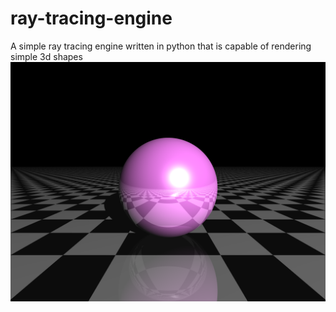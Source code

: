 # ray-tracing-engine
A simple ray tracing engine written in python that is capable of rendering simple 3d shapes
![Example](/image.png)
